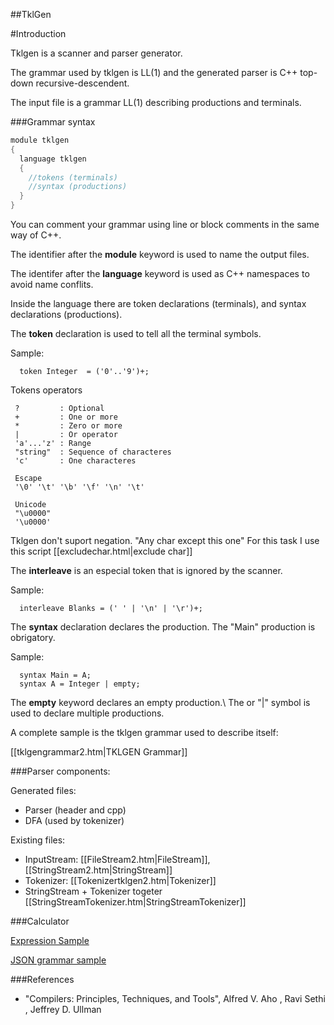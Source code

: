 
##TklGen

#Introduction

Tklgen is a scanner and parser generator.

The grammar used by tklgen is LL(1) and the generated parser is C++ top-down recursive-descendent.

The input file is a grammar LL(1) describing productions and terminals.

###Grammar syntax

```c
module tklgen
{
  language tklgen
  {
    //tokens (terminals)
    //syntax (productions)
  }
}
```

You can comment your grammar using line or block comments in the same way of C++.

The identifier after the **module** keyword is used to name the output files. 

The identifer after the **language** keyword is used as C++ namespaces to avoid name conflits.

Inside the language there are token declarations (terminals), and syntax declarations (productions).  

The **token** declaration is used to tell all the terminal symbols.

Sample:
```
  token Integer  = ('0'..'9')+;
```

Tokens operators

```
 ?         : Optional
 +         : One or more
 *         : Zero or more
 |         : Or operator
 'a'...'z' : Range
 "string"  : Sequence of characteres
 'c'       : One characteres

 Escape
 '\0' '\t' '\b' '\f' '\n' '\t'

 Unicode
 "\u0000"
 '\u0000'
```

Tklgen don't suport negation. "Any char except this one"
For this task I use this script [[excludechar.html|exclude char]]

The **interleave** is an especial token that is ignored by the scanner. 

Sample:
```
  interleave Blanks = (' ' | '\n' | '\r')+;
```


The **syntax** declaration declares the production. The "Main" production is obrigatory.

Sample:
```
  syntax Main = A;
  syntax A = Integer | empty;
```

The **empty** keyword declares an empty production.\\
The or "|" symbol is used to declare multiple productions.

A complete sample is the tklgen grammar used to describe itself:

[[tklgengrammar2.htm|TKLGEN Grammar]]


###Parser components:

Generated files:

 * Parser (header and cpp)
 * DFA  (used by tokenizer)

Existing files:

 * InputStream: [[FileStream2.htm|FileStream]], [[StringStream2.htm|StringStream]]
 * Tokenizer: [[Tokenizertklgen2.htm|Tokenizer]]
 * StringStream + Tokenizer togeter [[StringStreamTokenizer.htm|StringStreamTokenizer]]

###Calculator

[Expression Sample](expressionsample2.md)

[JSON grammar sample](jsonsample.md)


###References

* "Compilers: Principles, Techniques, and Tools", Alfred V. Aho , Ravi Sethi , Jeffrey D. Ullman


